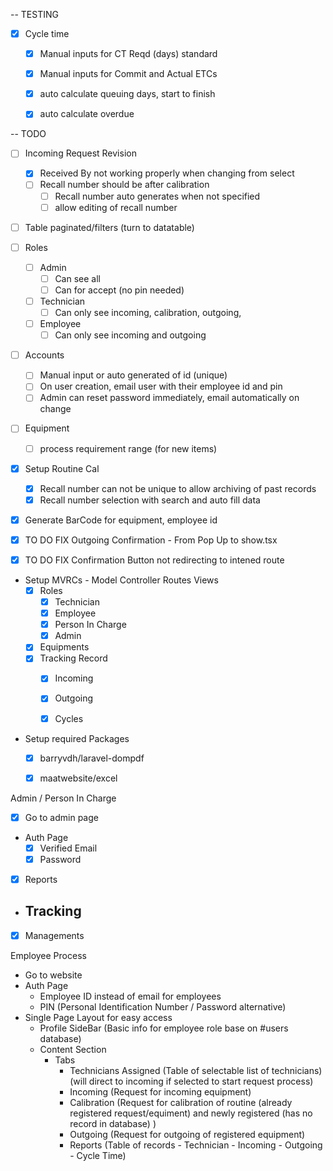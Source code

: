 

-- TESTING
- [x] Cycle time    
    - [x] Manual inputs for CT Reqd (days) standard 
    - [x] Manual inputs for Commit and Actual ETCs 
    - [x] auto calculate queuing days, start to finish
    - [x] auto calculate overdue


-- TODO
- [ ] Incoming Request Revision
    - [x] Received By not working properly when changing from select
    - [ ] Recall number should be after calibration
        - [ ] Recall number auto generates when not specified
        - [ ] allow editing of recall number

- [ ] Table paginated/filters (turn to datatable)

- [ ] Roles
    - [ ] Admin
        - [ ] Can see all
        - [ ] Can for accept (no pin needed)
    - [ ] Technician
        - [ ] Can only see incoming, calibration, outgoing, 
    - [ ] Employee
        - [ ] Can only see incoming and outgoing

- [ ] Accounts
    - [ ] Manual input or auto generated of id (unique)
    - [ ] On user creation, email user with their employee id and pin
    - [ ] Admin can reset password immediately, email automatically on change  

- [ ] Equipment
    - [ ] process requirement range (for new items)

- [x] Setup Routine Cal
    - [x] Recall number can not be unique to allow archiving of past records
    - [x] Recall number selection with search and auto fill data
- [x] Generate BarCode for equipment, employee id


- [x] TO DO FIX Outgoing Confirmation -  From Pop Up to show.tsx
- [x] TO DO FIX Confirmation Button not redirecting to intened route

- Setup MVRCs - Model Controller Routes Views
    - [x] Roles 
        - [x] Technician
        - [x] Employee
        - [x] Person In Charge
        - [x] Admin
    - [x] Equipments
    - [x] Tracking Record
        - [x] Incoming
        - [x] Outgoing
        - [x] Cycles


- Setup required Packages
    - [x] barryvdh/laravel-dompdf
    - [x] maatwebsite/excel



Admin / Person In Charge
- [x] Go to admin page
- Auth Page
    - [x] Verified Email
    - [x] Password

- [x] Reports
- Tracking
    - 
- [x] Managements

Employee Process
- Go to website
- Auth Page 
    - Employee ID instead of email for employees
    - PIN (Personal Identification Number / Password alternative)
- Single Page Layout for easy access
    - Profile SideBar (Basic info for employee role base on #users database)
    - Content Section 
        - Tabs
            - Technicians Assigned (Table of selectable list of technicians) (will direct to incoming if selected to start request process)
            - Incoming (Request for incoming equipment)
            - Calibration (Request for calibration of routine (already registered request/equiment) and newly registered (has no record in database) ) 
            - Outgoing (Request for outgoing of registered equipment)
            - Reports (Table of records - Technician  - Incoming - Outgoing - Cycle Time)

